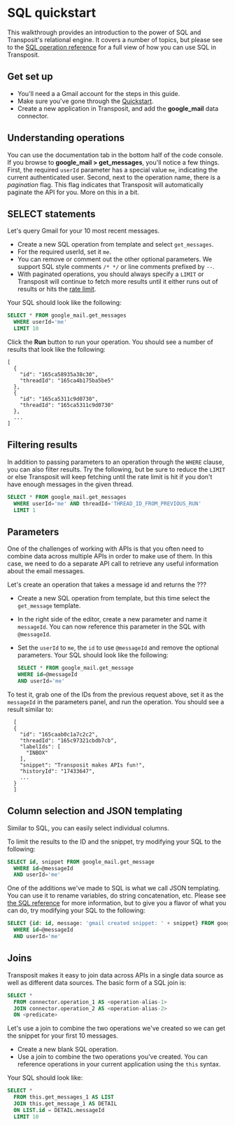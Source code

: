 # SQL quickstart

This walkthrough provides an introduction to the power of SQL and Transposit's relational engine. It covers a number of topics, but please see to the [SQL operation reference](../references/sql-operations.md) for a full view of how you can use SQL in Transposit.

## Get set up

* You'll need a a Gmail account for the steps in this guide.
* Make sure you've gone through the [Quickstart](quickstart.md).
* Create a new application in Transposit, and add the **google\_mail** data connector.

## Understanding operations

You can use the documentation tab in the bottom half of the code console. If you browse to **google\_mail &gt; get\_messages**, you'll notice a few things. First, the required `userId` parameter has a special value `me`, indicating the current authenticated user. Second, next to the operation name, there is a _pagination_ flag. This flag indicates that Transposit will automatically paginate the API for you. More on this in a bit.

## SELECT statements

Let's query Gmail for your 10 most recent messages.

* Create a new SQL operation from template and select `get_messages`.
* For the required userId, set it `me`.
* You can remove or comment out the other optional parameters. We support SQL style comments `/* */` or line comments prefixed by `--`.
* With paginated operations, you should always specify a `LIMIT` or Transposit will continue to fetch more results until it either runs out of results or hits the [rate limit](../references/faq.md).

Your SQL should look like the following:

```sql
SELECT * FROM google_mail.get_messages
  WHERE userId='me'
  LIMIT 10
```

Click the **Run** button to run your operation. You should see a number of results that look like the following:

```text
[
  {
    "id": "165ca58935a38c30",
    "threadId": "165ca4b175ba5be5"
  },
  {
    "id": "165ca5311c9d0730",
    "threadId": "165ca5311c9d0730"
  },
  ...
]
```

## Filtering results

In addition to passing parameters to an operation through the `WHERE` clause, you can also filter results. Try the following, but be sure to reduce the `LIMIT` or else Transposit will keep fetching until the rate limit is hit if you don't have enough messages in the given thread.

```sql
SELECT * FROM google_mail.get_messages
  WHERE userId='me' AND threadId='THREAD_ID_FROM_PREVIOUS_RUN'
  LIMIT 1
```

## Parameters

One of the challenges of working with APIs is that you often need to combine data across multiple APIs in order to make use of them. In this case, we need to do a separate API call to retrieve any useful information about the email messages.

Let's create an operation that takes a message id and returns the ???

* Create a new SQL operation from template, but this time select the `get_message` template.
* In the right side of the editor, create a new parameter and name it `messageId`. You can now reference this parameter in the SQL with `@messageId`.
* Set the `userId` to `me`, the `id` to use `@messageId` and remove the optional parameters. Your SQL should look like the following:

  ```sql
  SELECT * FROM google_mail.get_message
  WHERE id=@messageId
  AND userId='me'
  ```

To test it, grab one of the IDs from the previous request above, set it as the `messageId` in the parameters panel, and run the operation. You should see a result similar to:

```text
  [
  {
    "id": "165caab0c1a7c2c2",
    "threadId": "165c97321cbdb7cb",
    "labelIds": [
      "INBOX"
    ],
    "snippet": "Transposit makes APIs fun!",
    "historyId": "17433647",
    ...
  }
  ]
```

## Column selection and JSON templating

Similar to SQL, you can easily select individual columns.

To limit the results to the ID and the snippet, try modifying your SQL to the following:

```sql
SELECT id, snippet FROM google_mail.get_message
  WHERE id=@messageId
  AND userId='me'
```

One of the additions we've made to SQL is what we call JSON templating. You can use it to rename variables, do string concatenation, etc. Please see [the SQL reference](../references/sql-operations.md) for more information, but to give you a flavor of what you can do, try modifying your SQL to the following:

```sql
SELECT {id: id, message: 'gmail created snippet: ' + snippet} FROM google_mail.get_message
  WHERE id=@messageId
  AND userId='me'
```

## Joins

Transposit makes it easy to join data across APIs in a single data source as well as different data sources. The basic form of a SQL join is:

```sql
SELECT *
  FROM connector.operation_1 AS <operation-alias-1>
  JOIN connector.operation_2 AS <operation-alias-2>
  ON <predicate>
```

Let's use a join to combine the two operations we've created so we can get the snippet for your first 10 messages.

* Create a new blank SQL operation.
* Use a join to combine the two operations you've created. You can reference operations in your current application using the `this` syntax.

Your SQL should look like:

```sql
SELECT *
  FROM this.get_messages_1 AS LIST
  JOIN this.get_message_1 AS DETAIL
  ON LIST.id = DETAIL.messageId
  LIMIT 10
```

